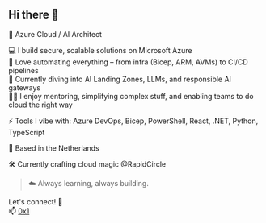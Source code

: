 ## Hi there 👋

<!--
**r4hulp/r4hulp** is a ✨ _special_ ✨ repository because its `README.md` (this file) appears on your GitHub profile.

Here are some ideas to get you started:

- 🔭 I’m currently working on ...
- 🌱 I’m currently learning ...
- 👯 I’m looking to collaborate on ...
- 🤔 I’m looking for help with ...
- 💬 Ask me about ...
- 📫 How to reach me: ...
- 😄 Pronouns: ...
- ⚡ Fun fact: ...
-->

🚀 Azure Cloud / AI Architect

💻 I build secure, scalable solutions on Microsoft Azure  
🔧 Love automating everything – from infra (Bicep, ARM, AVMs) to CI/CD pipelines  
🧠 Currently diving into AI Landing Zones, LLMs, and responsible AI gateways  
🧑‍🏫 I enjoy mentoring, simplifying complex stuff, and enabling teams to do cloud the right way

⚡ Tools I vibe with: Azure DevOps, Bicep, PowerShell, React, .NET, Python, TypeScript

📍 Based in the Netherlands

🛠️ Currently crafting cloud magic @RapidCircle 

> ☁️ Always learning, always building.

Let's connect! 💬  
📫 [0x1](mailto:0x1@duck.com)
